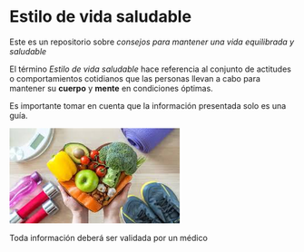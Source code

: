 # Estilo de vida saludable
Este es un repositorio sobre *consejos para mantener una vida equilibrada y saludable*

El término *Estilo de vida saludable* hace referencia al conjunto de actitudes o comportamientos cotidianos que las personas llevan a cabo para mantener su **cuerpo** y **mente** en condiciones óptimas.

Es importante tomar en cuenta que la información presentada solo es una guía.

![Vida saludable](/imagenes/primera_imagen.jpeg)


Toda información deberá ser validada por un médico 
